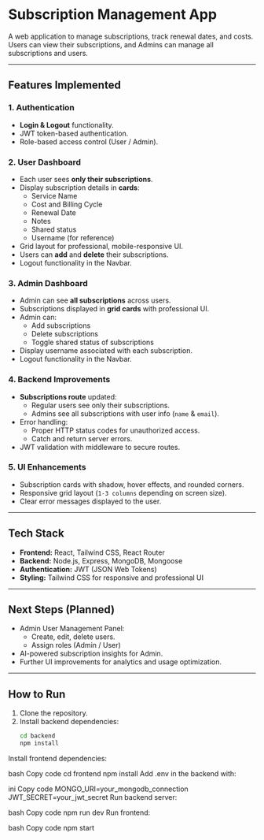 # Subscription Management App

A web application to manage subscriptions, track renewal dates, and costs. Users can view their subscriptions, and Admins can manage all subscriptions and users.

---

## Features Implemented

### 1. Authentication
- **Login & Logout** functionality.
- JWT token-based authentication.
- Role-based access control (User / Admin).

### 2. User Dashboard
- Each user sees **only their subscriptions**.
- Display subscription details in **cards**:
  - Service Name
  - Cost and Billing Cycle
  - Renewal Date
  - Notes
  - Shared status
  - Username (for reference)
- Grid layout for professional, mobile-responsive UI.
- Users can **add** and **delete** their subscriptions.
- Logout functionality in the Navbar.

### 3. Admin Dashboard
- Admin can see **all subscriptions** across users.
- Subscriptions displayed in **grid cards** with professional UI.
- Admin can:
  - Add subscriptions
  - Delete subscriptions
  - Toggle shared status of subscriptions
- Display username associated with each subscription.
- Logout functionality in the Navbar.

### 4. Backend Improvements
- **Subscriptions route** updated:
  - Regular users see only their subscriptions.
  - Admins see all subscriptions with user info (`name` & `email`).
- Error handling:
  - Proper HTTP status codes for unauthorized access.
  - Catch and return server errors.
- JWT validation with middleware to secure routes.

### 5. UI Enhancements
- Subscription cards with shadow, hover effects, and rounded corners.
- Responsive grid layout (`1-3 columns` depending on screen size).
- Clear error messages displayed to the user.

---

## Tech Stack

- **Frontend:** React, Tailwind CSS, React Router
- **Backend:** Node.js, Express, MongoDB, Mongoose
- **Authentication:** JWT (JSON Web Tokens)
- **Styling:** Tailwind CSS for responsive and professional UI

---

## Next Steps (Planned)
- Admin User Management Panel:
  - Create, edit, delete users.
  - Assign roles (Admin / User)
- AI-powered subscription insights for Admin.
- Further UI improvements for analytics and usage optimization.

---

## How to Run

1. Clone the repository.
2. Install backend dependencies:
   ```bash
   cd backend
   npm install
Install frontend dependencies:

bash
Copy code
cd frontend
npm install
Add .env in the backend with:

ini
Copy code
MONGO_URI=your_mongodb_connection
JWT_SECRET=your_jwt_secret
Run backend server:

bash
Copy code
npm run dev
Run frontend:

bash
Copy code
npm start

